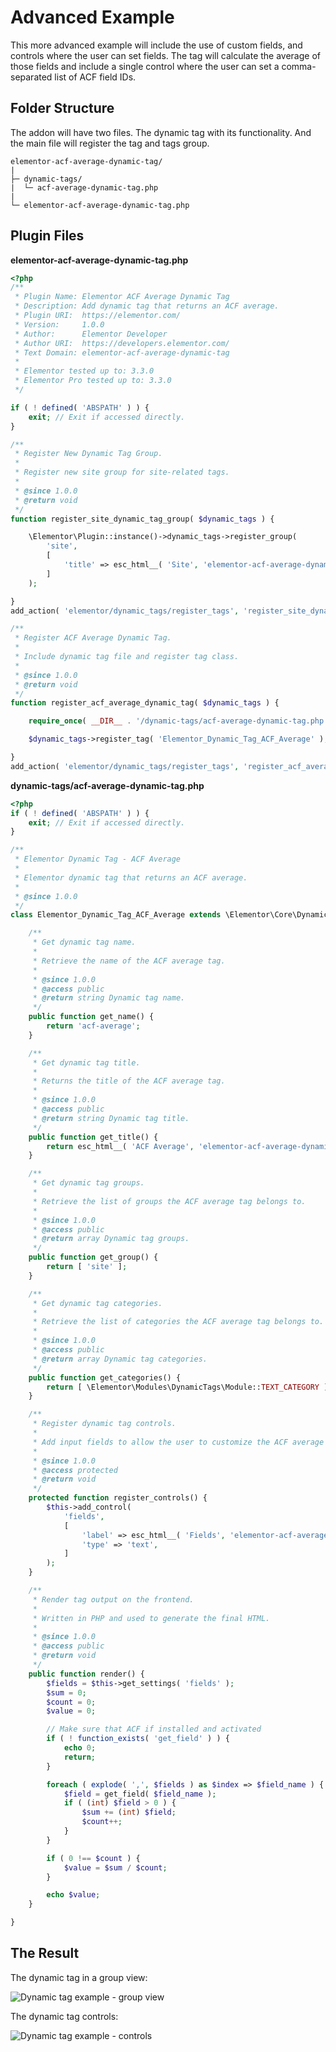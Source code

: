 # Advanced Example

This more advanced example will include the use of custom fields, and controls where the user can set fields. The tag will calculate the average of those fields and include a single control where the user can set a comma-separated list of ACF field IDs.

## Folder Structure

The addon will have two files. The dynamic tag with its functionality. And the main file will register the tag and tags group.

```
elementor-acf-average-dynamic-tag/
|
├─ dynamic-tags/
|  └─ acf-average-dynamic-tag.php
|
└─ elementor-acf-average-dynamic-tag.php
```

## Plugin Files

**elementor-acf-average-dynamic-tag.php**

```php
<?php
/**
 * Plugin Name: Elementor ACF Average Dynamic Tag
 * Description: Add dynamic tag that returns an ACF average.
 * Plugin URI:  https://elementor.com/
 * Version:     1.0.0
 * Author:      Elementor Developer
 * Author URI:  https://developers.elementor.com/
 * Text Domain: elementor-acf-average-dynamic-tag
 *
 * Elementor tested up to: 3.3.0
 * Elementor Pro tested up to: 3.3.0
 */

if ( ! defined( 'ABSPATH' ) ) {
	exit; // Exit if accessed directly.
}

/**
 * Register New Dynamic Tag Group.
 *
 * Register new site group for site-related tags.
 *
 * @since 1.0.0
 * @return void
 */
function register_site_dynamic_tag_group( $dynamic_tags ) {

	\Elementor\Plugin::instance()->dynamic_tags->register_group(
		'site',
		[
			'title' => esc_html__( 'Site', 'elementor-acf-average-dynamic-tag' )
		]
	);

}
add_action( 'elementor/dynamic_tags/register_tags', 'register_site_dynamic_tag_group' );

/**
 * Register ACF Average Dynamic Tag.
 *
 * Include dynamic tag file and register tag class.
 *
 * @since 1.0.0
 * @return void
 */
function register_acf_average_dynamic_tag( $dynamic_tags ) {

	require_once( __DIR__ . '/dynamic-tags/acf-average-dynamic-tag.php' );

	$dynamic_tags->register_tag( 'Elementor_Dynamic_Tag_ACF_Average' );

}
add_action( 'elementor/dynamic_tags/register_tags', 'register_acf_average_dynamic_tag' );
```

**dynamic-tags/acf-average-dynamic-tag.php**

```php
<?php
if ( ! defined( 'ABSPATH' ) ) {
	exit; // Exit if accessed directly.
}

/**
 * Elementor Dynamic Tag - ACF Average
 *
 * Elementor dynamic tag that returns an ACF average.
 *
 * @since 1.0.0
 */
class Elementor_Dynamic_Tag_ACF_Average extends \Elementor\Core\DynamicTags\Tag {

	/**
	 * Get dynamic tag name.
	 *
	 * Retrieve the name of the ACF average tag.
	 *
	 * @since 1.0.0
	 * @access public
	 * @return string Dynamic tag name.
	 */
	public function get_name() {
		return 'acf-average';
	}

	/**
	 * Get dynamic tag title.
	 *
	 * Returns the title of the ACF average tag.
	 *
	 * @since 1.0.0
	 * @access public
	 * @return string Dynamic tag title.
	 */
	public function get_title() {
		return esc_html__( 'ACF Average', 'elementor-acf-average-dynamic-tag' );
	}

	/**
	 * Get dynamic tag groups.
	 *
	 * Retrieve the list of groups the ACF average tag belongs to.
	 *
	 * @since 1.0.0
	 * @access public
	 * @return array Dynamic tag groups.
	 */
	public function get_group() {
		return [ 'site' ];
	}

	/**
	 * Get dynamic tag categories.
	 *
	 * Retrieve the list of categories the ACF average tag belongs to.
	 *
	 * @since 1.0.0
	 * @access public
	 * @return array Dynamic tag categories.
	 */
	public function get_categories() {
		return [ \Elementor\Modules\DynamicTags\Module::TEXT_CATEGORY ];
	}

	/**
	 * Register dynamic tag controls.
	 *
	 * Add input fields to allow the user to customize the ACF average tag settings.
	 *
	 * @since 1.0.0
	 * @access protected
	 * @return void
	 */
	protected function register_controls() {
		$this->add_control(
			'fields',
			[
				'label' => esc_html__( 'Fields', 'elementor-acf-average-dynamic-tag' ),
				'type' => 'text',
			]
		);
	}

	/**
	 * Render tag output on the frontend.
	 *
	 * Written in PHP and used to generate the final HTML.
	 *
	 * @since 1.0.0
	 * @access public
	 * @return void
	 */
	public function render() {
		$fields = $this->get_settings( 'fields' );
		$sum = 0;
		$count = 0;
		$value = 0;

		// Make sure that ACF if installed and activated
		if ( ! function_exists( 'get_field' ) ) {
			echo 0;
			return;
		}

		foreach ( explode( ',', $fields ) as $index => $field_name ) {
			$field = get_field( $field_name );
			if ( (int) $field > 0 ) {
				$sum += (int) $field;
				$count++;
			}
		}

		if ( 0 !== $count ) {
			$value = $sum / $count;
		}

		echo $value;
	}

}
```

## The Result

The dynamic tag in a group view:

![Dynamic tag example - group view](/assets/img/elementor-dynamic-tag-example-acf-average-groups.png)

The dynamic tag controls:

![Dynamic tag example - controls](/assets/img/elementor-dynamic-tag-example-acf-average-controls.png)
